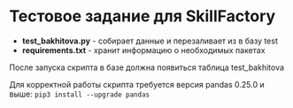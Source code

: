 # Тестовое задание для SkillFactory 

* **test_bakhitova.py** - собирает данные и перезаливает из в базу test 
* **requirements.txt** - хранит информацию о необходимых пакетах 

После запуска скрипта в базе должна появиться таблица test_bakhitova

Для корректной работы скрипта требуется версия pandas 0.25.0 и выше: `pip3 install --upgrade pandas`
